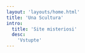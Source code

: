 ```yaml
---
layout: 'layouts/home.html'
title: 'Una Scultura'
intro:
  title: 'Site misteriosi'
  desc:
    'Vstupte'
---
```

